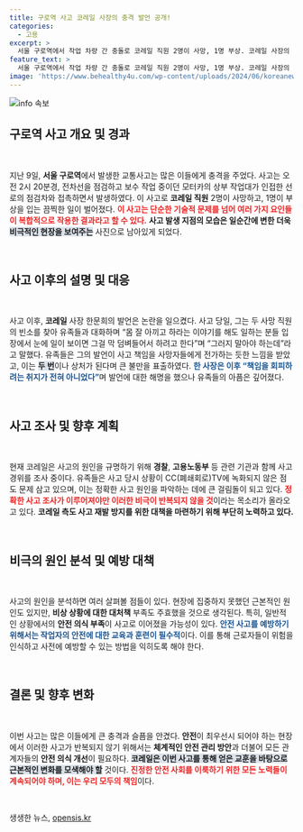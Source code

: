 ```yaml
---
title: 구로역 사고 코레일 사장의 충격 발언 공개!
categories:
  - 고용
excerpt: >
  서울 구로역에서 작업 차량 간 충돌로 코레일 직원 2명이 사망, 1명 부상. 코레일 사장의 발언이 유족들의 반발을 사고, 사고 경위에 대한 조사가 진행 중이다. 이 사건의 진실이 밝혀질까?
feature_text: >
  서울 구로역에서 작업 차량 간 충돌로 코레일 직원 2명이 사망, 1명 부상. 코레일 사장의 발언이 유족들의 반발을 사고, 사고 경위에 대한 조사가 진행 중이다. 이 사건의 진실이 밝혀질까?
image: 'https://www.behealthy4u.com/wp-content/uploads/2024/06/koreanews.jpg'
---
```


<p><img src="https://www.behealthy4u.com/wp-content/uploads/2024/06/koreanews.jpg" alt="info 속보" /></p>

<h2 data-ke-size="size26">구로역 사고 개요 및 경과</h2>

<p data-ke-size="size16">&nbsp;</p>

<p data-ke-size="size16">지난 9일, <b>서울 구로역</b>에서 발생한 교통사고는 많은 이들에게 충격을 주었다. 사고는 오전 2시 20분경, 전차선을 점검하고 보수 작업 중이던 모터카의 상부 작업대가 인접한 선로의 점검차와 접촉하면서 발생하였다. 이 사고로 <b>코레일 직원</b> 2명이 사망하고, 1명이 부상을 입는 끔찍한 일이 벌어졌다. <b><span style="color: #ee2323;">이 사고는 단순한 기술적 문제를 넘어 여러 가지 요인들이 복합적으로 작용한 결과라고 할 수 있다.</span></b> <b>사고 발생 지점의 모습은 일순간에 변한 더욱 <span style="background-color: #21538527;">비극적인 현장을 보여주는</span></b> 사진으로 남아있게 되었다.</p>

<p data-ke-size="size16">&nbsp;</p>

<h2 data-ke-size="size26">사고 이후의 설명 및 대응</h2>

<p data-ke-size="size16">&nbsp;</p>

<p data-ke-size="size16">사고 이후, <b>코레일</b> 사장 한문희의 발언은 논란을 일으켰다. 사고 당일, 그는 두 사망 직원의 빈소를 찾아 유족들과 대화하며 “몸 잘 아끼고 하라는 이야기를 해도 일하는 분들 입장에서 눈에 일이 보이면 그걸 막 덤벼들어서 하려고 한다”며 “그러지 말아야 하는데”라고 말했다. 유족들은 그의 발언이 사고 책임을 사망자들에게 전가하는 듯한 느낌을 받았고, 이는 <b><span style="background-color: #21538527;">두 번</span></b>이나 상처가 된다며 큰 불만을 표출하였다. <b><span style="color: #1a5490;">한 사장은 이후 “책임을 회피하려는 취지가 전혀 아니었다”</span></b>며 발언에 대한 해명을 했으나 유족들의 아픔은 깊어졌다.</p>

<p data-ke-size="size16">&nbsp;</p>

<h2 data-ke-size="size26">사고 조사 및 향후 계획</h2>

<p data-ke-size="size16">&nbsp;</p>

<p data-ke-size="size16">현재 코레일은 사고의 원인을 규명하기 위해 <b>경찰</b>, <b>고용노동부</b> 등 관련 기관과 함께 사고 경위를 조사 중이다. 유족들은 사고 당시 상황이 CC(폐쇄회로)TV에 녹화되지 않은 점도 문제 삼고 있으며, 이는 정확한 사고 원인을 파악하는 데에 큰 걸림돌이 되고 있다. <b><span style="color: #ee2323;">정확한 사고 조사가 이루어져야만 이러한 비극이 반복되지 않을 것</span></b>이라는 목소리가 올라오고 있다. <b>코레일 측도 사고 재발 방지를 위한 대책을 마련하기 위해 부단히 노력하고 있다.</b></p>

<p data-ke-size="size16">&nbsp;</p>

<h2 data-ke-size="size26">비극의 원인 분석 및 예방 대책</h2>

<p data-ke-size="size16">&nbsp;</p>

<p data-ke-size="size16">사고의 원인을 분석하면 여러 살펴볼 점들이 있다. 현장에 집중하지 못했던 근본적인 원인도 있지만, <b>비상 상황에 대한 대처책</b> 부족도 주효했을 것으로 생각된다. 특히, 일반적인 상황에서의 <b>안전 의식 부족</b>이 사고로 이어졌을 가능성이 있다. <b><span style="color: #1a5490;">안전 사고를 예방하기 위해서는 작업자의 안전에 대한 교육과 훈련이 필수적</span></b>이다. 이를 통해 근로자들이 위험을 인식하고 사전에 예방할 수 있는 방법을 익히도록 해야 한다.</p>

<p data-ke-size="size16">&nbsp;</p>

<h2 data-ke-size="size26">결론 및 향후 변화</h2>

<p data-ke-size="size16">&nbsp;</p>

<p data-ke-size="size16">이번 사고는 많은 이들에게 큰 충격과 슬픔을 안겼다. <b>안전</b>이 최우선시 되어야 하는 현장에서 이러한 사고가 반복되지 않기 위해서는 <b>체계적인 안전 관리 방안</b>과 더불어 모든 관계자들의 <b>안전 의식 개선</b>이 필요하다. <b><span style="background-color: #21538527;">코레일은 이번 사고를 통해 얻은 교훈을 바탕으로 근본적인 변화를 모색해야 할</span></b> 것이다. <b><span style="color: #ee2323;">진정한 안전 사회를 이룩하기 위한 모든 노력들이 계속되어야 하며, 이는 우리 모두의 책임</span></b>이다.</p>

<p data-ke-size="size16">&nbsp;</p>
생생한 뉴스, <a href="https://opensis.kr" rel="dofollow">opensis.kr</a>


